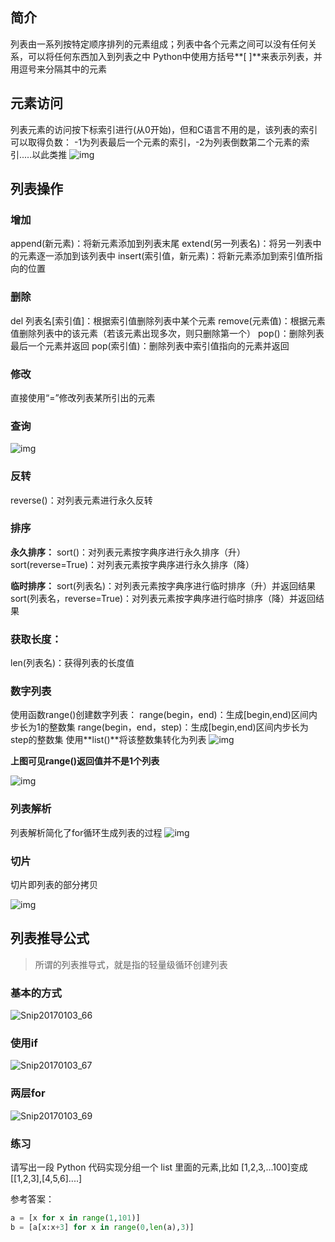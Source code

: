 ## 简介

列表由一系列按特定顺序排列的元素组成；列表中各个元素之间可以没有任何关系，可以将任何东西加入到列表之中
Python中使用方括号**[ ]**来表示列表，并用逗号来分隔其中的元素

## 元素访问

列表元素的访问按下标索引进行(从0开始)，但和C语言不用的是，该列表的索引可以取得负数：
-1为列表最后一个元素的索引，-2为列表倒数第二个元素的索引.....以此类推
![img](4-列表.assets/20200720182359588.png)![点击并拖拽以移动](data:image/gif;base64,R0lGODlhAQABAPABAP///wAAACH5BAEKAAAALAAAAAABAAEAAAICRAEAOw==)​

## 列表操作

### 增加

append(新元素)：将新元素添加到列表末尾
extend(另一列表名)：将另一列表中的元素逐一添加到该列表中
insert(索引值，新元素)：将新元素添加到索引值所指向的位置

### 删除

del 列表名[索引值]：根据索引值删除列表中某个元素
remove(元素值)：根据元素值删除列表中的该元素（若该元素出现多次，则只删除第一个）
pop()：删除列表最后一个元素并返回
pop(索引值)：删除列表中索引值指向的元素并返回

### 修改

直接使用“=”修改列表某所引出的元素

### 查询

![img](4-列表.assets/20200721120030941.png)![点击并拖拽以移动](data:image/gif;base64,R0lGODlhAQABAPABAP///wAAACH5BAEKAAAALAAAAAABAAEAAAICRAEAOw==)

### 反转

reverse()：对列表元素进行永久反转

### 排序

**永久排序：**
sort()：对列表元素按字典序进行永久排序（升）
sort(reverse=True)：对列表元素按字典序进行永久排序（降）

**临时排序：**
sort(列表名)：对列表元素按字典序进行临时排序（升）并返回结果
sort(列表名，reverse=True)：对列表元素按字典序进行临时排序（降）并返回结果

### 获取长度：

len(列表名)：获得列表的长度值

### 数字列表

使用函数range()创建数字列表：
range(begin，end)：生成[begin,end)区间内步长为1的整数集
range(begin，end，step)：生成[begin,end)区间内步长为step的整数集
使用**list()**将该整数集转化为列表
![img](4-列表.assets/20200721120846738.png)![点击并拖拽以移动](data:image/gif;base64,R0lGODlhAQABAPABAP///wAAACH5BAEKAAAALAAAAAABAAEAAAICRAEAOw==)​

**上图可见range()返回值并不是1个列表**

![img](4-列表.assets/20200721130032411.png)![点击并拖拽以移动](data:image/gif;base64,R0lGODlhAQABAPABAP///wAAACH5BAEKAAAALAAAAAABAAEAAAICRAEAOw==)

### 列表解析

列表解析简化了for循环生成列表的过程
![img](4-列表.assets/20200721130704975.png)![点击并拖拽以移动](data:image/gif;base64,R0lGODlhAQABAPABAP///wAAACH5BAEKAAAALAAAAAABAAEAAAICRAEAOw==)​

### 切片

切片即列表的部分拷贝

![img](4-列表.assets/20200721132840987.png)![点击并拖拽以移动](data:image/gif;base64,R0lGODlhAQABAPABAP///wAAACH5BAEKAAAALAAAAAABAAEAAAICRAEAOw==) 



## 列表推导公式

> 所谓的列表推导式，就是指的轻量级循环创建列表

### 基本的方式

![Snip20170103_66](4-列表.assets/Snip20170103_66.png) 

### 使用if

![Snip20170103_67](4-列表.assets/Snip20170103_67.png) 

### 两层for

![Snip20170103_69](4-列表.assets/Snip20170103_69.png) 

### 练习

请写出一段 Python 代码实现分组一个 list 里面的元素,比如 [1,2,3,...100]变成 [[1,2,3],[4,5,6]....]

参考答案：

```python
a = [x for x in range(1,101)]
b = [a[x:x+3] for x in range(0,len(a),3)]
```